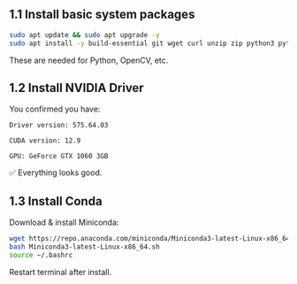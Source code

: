 

## 1.1 Install basic system packages

```bash
sudo apt update && sudo apt upgrade -y
sudo apt install -y build-essential git wget curl unzip zip python3 python3-pip python3-venv libglib2.0-0
```
These are needed for Python, OpenCV, etc.

## 1.2 Install NVIDIA Driver

You confirmed you have:

    Driver version: 575.64.03

    CUDA version: 12.9

    GPU: GeForce GTX 1060 3GB

✅ Everything looks good.
## 1.3 Install Conda

Download & install Miniconda:
```bash
wget https://repo.anaconda.com/miniconda/Miniconda3-latest-Linux-x86_64.sh
bash Miniconda3-latest-Linux-x86_64.sh
source ~/.bashrc
```
Restart terminal after install.
